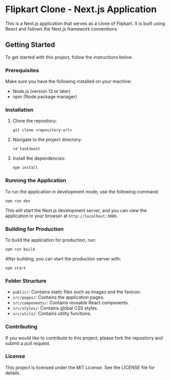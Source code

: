 # Flipkart Clone - Next.js Application

This is a Next.js application that serves as a clone of Flipkart. It is built using React and follows the Next.js framework conventions.

## Getting Started

To get started with this project, follow the instructions below.

### Prerequisites

Make sure you have the following installed on your machine:

- Node.js (version 12 or later)
- npm (Node package manager)

### Installation

1. Clone the repository:

   ```
   git clone <repository-url>
   ```

2. Navigate to the project directory:

   ```
   cd task3next
   ```

3. Install the dependencies:

   ```
   npm install
   ```

### Running the Application

To run the application in development mode, use the following command:

```
npm run dev
```

This will start the Next.js development server, and you can view the application in your browser at `http://localhost:3000`.

### Building for Production

To build the application for production, run:

```
npm run build
```

After building, you can start the production server with:

```
npm start
```

### Folder Structure

- `public/`: Contains static files such as images and the favicon.
- `src/pages/`: Contains the application pages.
- `src/components/`: Contains reusable React components.
- `src/styles/`: Contains global CSS styles.
- `src/utils/`: Contains utility functions.

### Contributing

If you would like to contribute to this project, please fork the repository and submit a pull request.

### License

This project is licensed under the MIT License. See the LICENSE file for details.